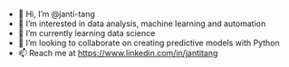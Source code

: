 - 👋 Hi, I’m @janti-tang
- 👀 I’m interested in data analysis, machine learning and automation
- 🌱 I’m currently learning data science
- 💞️ I’m looking to collaborate on creating predictive models with Python
- 📫 Reach me at https://www.linkedin.com/in/jantitang

<!---
janti-tang/janti-tang is a ✨ special ✨ repository because its `README.md` (this file) appears on your GitHub profile.
You can click the Preview link to take a look at your changes.
--->
